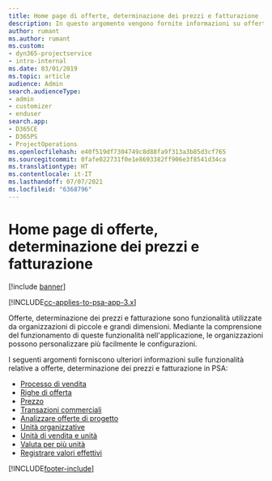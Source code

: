 ```yaml
---
title: Home page di offerte, determinazione dei prezzi e fatturazione
description: In questo argomento vengono fornite informazioni su offerte, determinazione dei prezzi e fatturazione.
author: rumant
ms.author: rumant
ms.custom:
- dyn365-projectservice
- intro-internal
ms.date: 03/01/2019
ms.topic: article
audience: Admin
search.audienceType:
- admin
- customizer
- enduser
search.app:
- D365CE
- D365PS
- ProjectOperations
ms.openlocfilehash: e40f519df7304749c8d88fa9f313a3b85d3cf765
ms.sourcegitcommit: 0fafe022731f0e1e8693382ff906e3f8541d34ca
ms.translationtype: HT
ms.contentlocale: it-IT
ms.lasthandoff: 07/07/2021
ms.locfileid: "6368796"
---
```

# <a name="quoting-pricing-and-billing-home-page"></a>Home page di offerte, determinazione dei prezzi e fatturazione

[!include [banner](../includes/psa-now-project-operations.md)]

[!INCLUDE[cc-applies-to-psa-app-3.x](../includes/cc-applies-to-psa-app-3x.md)]

Offerte, determinazione dei prezzi e fatturazione sono funzionalità utilizzate da organizzazioni di piccole e grandi dimensioni. Mediante la comprensione del funzionamento di queste funzionalità nell'applicazione, le organizzazioni possono personalizzare più facilmente le configurazioni.

I seguenti argomenti forniscono ulteriori informazioni sulle funzionalità relative a offerte, determinazione dei prezzi e fatturazione in PSA:

- [Processo di vendita](basic-sales-process.md)
- [Righe di offerta](basic-quote-lines.md)
- [Prezzo](basic-pricing.md)
- [Transazioni commerciali](basic-business-transactions.md)
- [Analizzare offerte di progetto](basic-analyzing-quotes.md)
- [Unità organizzative](advanced-organizational.md)
- [Unità di vendita e unità](advanced-units.md)
- [Valuta per più unità](advanced-currency.md)
- [Registrare valori effettivi](advanced-actuals.md)


[!INCLUDE[footer-include](../includes/footer-banner.md)]